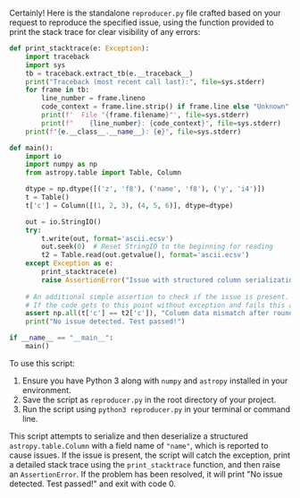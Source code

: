 Certainly! Here is the standalone `reproducer.py` file crafted based on your request to reproduce the specified issue, using the function provided to print the stack trace for clear visibility of any errors:

```python
def print_stacktrace(e: Exception):
    import traceback
    import sys
    tb = traceback.extract_tb(e.__traceback__)
    print("Traceback (most recent call last):", file=sys.stderr)
    for frame in tb:
        line_number = frame.lineno
        code_context = frame.line.strip() if frame.line else "Unknown"
        print(f'  File "{frame.filename}"', file=sys.stderr)
        print(f"    {line_number}: {code_context}", file=sys.stderr)
    print(f"{e.__class__.__name__}: {e}", file=sys.stderr)

def main():
    import io
    import numpy as np
    from astropy.table import Table, Column

    dtype = np.dtype([('z', 'f8'), ('name', 'f8'), ('y', 'i4')])
    t = Table()
    t['c'] = Column([(1, 2, 3), (4, 5, 6)], dtype=dtype)

    out = io.StringIO()
    try:
        t.write(out, format='ascii.ecsv')
        out.seek(0)  # Reset StringIO to the beginning for reading
        t2 = Table.read(out.getvalue(), format='ascii.ecsv')
    except Exception as e:
        print_stacktrace(e)
        raise AssertionError("Issue with structured column serialization round-trip with field name 'name'") from e
    
    # An additional simple assertion to check if the issue is present.
    # If the code gets to this point without exception and fails this assertion, it's a clear indication of the problem.
    assert np.all(t['c'] == t2['c']), "Column data mismatch after round-trip serialization."
    print("No issue detected. Test passed!")

if __name__ == "__main__":
    main()
```

To use this script:

1. Ensure you have Python 3 along with `numpy` and `astropy` installed in your environment.
2. Save the script as `reproducer.py` in the root directory of your project.
3. Run the script using `python3 reproducer.py` in your terminal or command line.

This script attempts to serialize and then deserialize a structured `astropy.table.Column` with a field name of `"name"`, which is reported to cause issues. If the issue is present, the script will catch the exception, print a detailed stack trace using the `print_stacktrace` function, and then raise an `AssertionError`. If the problem has been resolved, it will print "No issue detected. Test passed!" and exit with code 0.